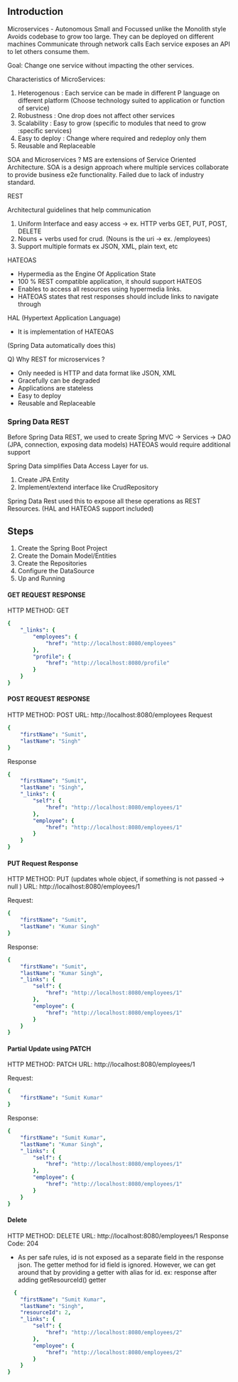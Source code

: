 ## Introduction

Microservices -  Autonomous Small and Focussed unlike the Monolith style
Avoids codebase to grow too large.
They can be deployed on different machines
Communicate through network calls
Each service exposes an API to let others consume them.

Goal: Change one service without impacting the other services.

Characteristics of MicroServices:
1. Heterogenous : Each service can be made in different P language on different platform
   (Choose technology suited to application or function of service)
2. Robustness : One drop does not affect other services
3. Scalability : Easy to grow (specific to modules that need to grow :specific services)
4. Easy to deploy : Change where required and redeploy only them
5. Reusable and Replaceable

SOA and Microservices ?
MS are extensions of Service Oriented Architecture.
SOA is a design approach where multiple services collaborate to provide business e2e
functionality.
Failed due to lack of industry standard.

REST

Architectural guidelines that help communication
1. Uniform Interface and easy access -> ex. HTTP verbs GET, PUT, POST, DELETE
2. Nouns + verbs used for crud. (Nouns is the uri -> ex. /employees)
3. Support multiple formats ex JSON, XML, plain text, etc

HATEOAS
* Hypermedia as the Engine Of Application State
* 100 % REST compatible application, it should support HATEOS
* Enables to access all resources using hypermedia links.
* HATEOAS  states that rest responses should include links to navigate through

HAL (Hypertext Application Language)
* It is implementation of HATEOAS

(Spring Data automatically does this)

Q) Why REST for microservices ?
* Only needed is HTTP and data format like JSON, XML
* Gracefully can be degraded
* Applications are stateless
* Easy to deploy
* Reusable and Replaceable

### Spring Data REST

Before Spring Data REST,
we used to create Spring MVC -> Services -> DAO (JPA, connection, exposing data models)
HATEOAS would require additional support

Spring Data simplifies Data Access Layer for us.
1. Create JPA Entity
2. Implement/extend interface like CrudRepository

Spring Data Rest used this to expose all these operations as REST Resources.
(HAL and HATEOAS support included)

## Steps

1. Create the Spring Boot Project
2. Create the Domain Model/Entities
3. Create the Repositories
4. Configure the DataSource
5. Up and Running


#### GET REQUEST RESPONSE
HTTP METHOD: GET
``` yaml {
{
    "_links": {
        "employees": {
            "href": "http://localhost:8080/employees"
        },
        "profile": {
            "href": "http://localhost:8080/profile"
        }
    }
}
```

#### POST REQUEST RESPONSE
HTTP METHOD: POST
URL: http://localhost:8080/employees
Request
```yaml {
{
    "firstName": "Sumit",
    "lastName": "Singh"
}
```

Response
```yaml {
{
    "firstName": "Sumit",
    "lastName": "Singh",
    "_links": {
        "self": {
            "href": "http://localhost:8080/employees/1"
        },
        "employee": {
            "href": "http://localhost:8080/employees/1"
        }
    }
}
```
#### PUT Request Response
HTTP METHOD: PUT
(updates whole object, if something is not passed -> null )
URL: http://localhost:8080/employees/1

Request: 
```yaml {
{
    "firstName": "Sumit",
    "lastName": "Kumar Singh"
}
```

Response: 
```yaml {
{
    "firstName": "Sumit",
    "lastName": "Kumar Singh",
    "_links": {
        "self": {
            "href": "http://localhost:8080/employees/1"
        },
        "employee": {
            "href": "http://localhost:8080/employees/1"
        }
    }
}
```

#### Partial Update using PATCH
HTTP METHOD: PATCH
URL: http://localhost:8080/employees/1

Request: 
```yaml {
{
    "firstName": "Sumit Kumar"
}
```

Response: 
```yaml {
{
    "firstName": "Sumit Kumar",
    "lastName": "Kumar Singh",
    "_links": {
        "self": {
            "href": "http://localhost:8080/employees/1"
        },
        "employee": {
            "href": "http://localhost:8080/employees/1"
        }
    }
}
```
#### Delete 
HTTP METHOD: DELETE
URL: http://localhost:8080/employees/1
Response Code: 204

* As per safe rules, id is not exposed as a separate field in the response json.
The getter method for id field is ignored.
However, we can get around that by providing a getter with alias for id.
  ex: response after adding getResourceId() getter
  
``` yaml {
  {
    "firstName": "Sumit Kumar",
    "lastName": "Singh",
    "resourceId": 2,
    "_links": {
        "self": {
            "href": "http://localhost:8080/employees/2"
        },
        "employee": {
            "href": "http://localhost:8080/employees/2"
        }
    }
}
```


  

